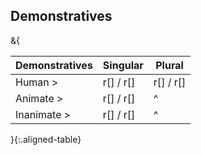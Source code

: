 ## Demonstratives

&{

| Demonstratives | Singular                  | Plural                  |
| -------------- | ------------------------- | ----------------------- |
| Human >        | r[<this-h>] / r[<that-h>] | r[<these>] / r[<those>] |
| Animate >      | r[<this-a>] / r[<that-a>] | ^                       |
| Inanimate >    | r[<this-i>] / r[<that-i>] | ^                       |

}{:.aligned-table}
